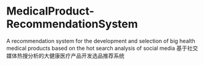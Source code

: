 # MedicalProduct-RecommendationSystem
A recommendation system for the development and selection of big health medical products based on the hot search analysis of social media
基于社交媒体热搜分析的大健康医疗产品开发选品推荐系统
